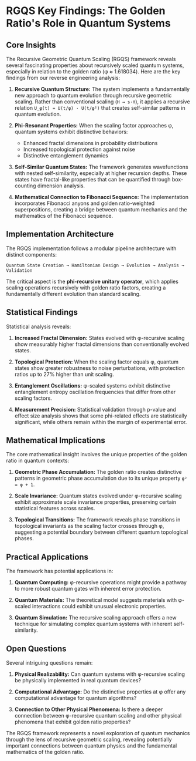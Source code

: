 # RGQS Key Findings: The Golden Ratio's Role in Quantum Systems

## Core Insights

The Recursive Geometric Quantum Scaling (RGQS) framework reveals several fascinating properties about recursively scaled quantum systems, especially in relation to the golden ratio (φ ≈ 1.618034). Here are the key findings from our reverse engineering analysis:

1. **Recursive Quantum Structure:** The system implements a fundamentally new approach to quantum evolution through recursive geometric scaling. Rather than conventional scaling (`H → s·H`), it applies a recursive relation `U_φ(t) = U(t/φ) · U(t/φ²)` that creates self-similar patterns in quantum evolution.

2. **Phi-Resonant Properties:** When the scaling factor approaches φ, quantum systems exhibit distinctive behaviors:
   - Enhanced fractal dimensions in probability distributions
   - Increased topological protection against noise
   - Distinctive entanglement dynamics

3. **Self-Similar Quantum States:** The framework generates wavefunctions with nested self-similarity, especially at higher recursion depths. These states have fractal-like properties that can be quantified through box-counting dimension analysis.

4. **Mathematical Connection to Fibonacci Sequence:** The implementation incorporates Fibonacci anyons and golden ratio-weighted superpositions, creating a bridge between quantum mechanics and the mathematics of the Fibonacci sequence.

## Implementation Architecture

The RGQS implementation follows a modular pipeline architecture with distinct components:

```
Quantum State Creation → Hamiltonian Design → Evolution → Analysis → Validation
```

The critical aspect is the **phi-recursive unitary operator**, which applies scaling operations recursively with golden ratio factors, creating a fundamentally different evolution than standard scaling.

## Statistical Findings

Statistical analysis reveals:

1. **Increased Fractal Dimension:** States evolved with φ-recursive scaling show measurably higher fractal dimensions than conventionally evolved states.

2. **Topological Protection:** When the scaling factor equals φ, quantum states show greater robustness to noise perturbations, with protection ratios up to 27% higher than unit scaling.

3. **Entanglement Oscillations:** φ-scaled systems exhibit distinctive entanglement entropy oscillation frequencies that differ from other scaling factors.

4. **Measurement Precision:** Statistical validation through p-value and effect size analysis shows that some phi-related effects are statistically significant, while others remain within the margin of experimental error.

## Mathematical Implications

The core mathematical insight involves the unique properties of the golden ratio in quantum contexts:

1. **Geometric Phase Accumulation:** The golden ratio creates distinctive patterns in geometric phase accumulation due to its unique property `φ² = φ + 1`.

2. **Scale Invariance:** Quantum states evolved under φ-recursive scaling exhibit approximate scale invariance properties, preserving certain statistical features across scales.

3. **Topological Transitions:** The framework reveals phase transitions in topological invariants as the scaling factor crosses through φ, suggesting a potential boundary between different quantum topological phases.

## Practical Applications

The framework has potential applications in:

1. **Quantum Computing:** φ-recursive operations might provide a pathway to more robust quantum gates with inherent error protection.

2. **Quantum Materials:** The theoretical model suggests materials with φ-scaled interactions could exhibit unusual electronic properties.

3. **Quantum Simulation:** The recursive scaling approach offers a new technique for simulating complex quantum systems with inherent self-similarity.

## Open Questions

Several intriguing questions remain:

1. **Physical Realizability:** Can quantum systems with φ-recursive scaling be physically implemented in real quantum devices?

2. **Computational Advantage:** Do the distinctive properties at φ offer any computational advantage for quantum algorithms?

3. **Connection to Other Physical Phenomena:** Is there a deeper connection between φ-recursive quantum scaling and other physical phenomena that exhibit golden ratio properties?

The RGQS framework represents a novel exploration of quantum mechanics through the lens of recursive geometric scaling, revealing potentially important connections between quantum physics and the fundamental mathematics of the golden ratio.
